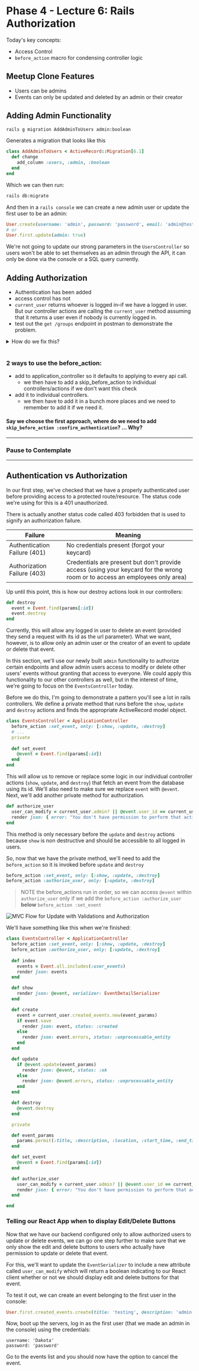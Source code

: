 # Phase 4 - Lecture 6: Rails Authorization

Today's key concepts:
- Access Control
- `before_action` macro for condensing controller logic

## Meetup Clone Features

- Users can be admins
- Events can only be updated and deleted by an admin or their creator

## Adding Admin Functionality

```bash
rails g migration AddAdminToUsers admin:boolean
```

Generates a migration that looks like this

```rb
class AddAdminToUsers < ActiveRecord::Migration[6.1]
  def change
    add_column :users, :admin, :boolean
  end
end
```

Which we can then run:

```bash
rails db:migrate
```
And then in a `rails console` we can create a new admin user or update the first user to be an admin:

```rb
User.create(username: 'admin', password: 'password', email: 'admin@test.com', admin: true)
# or
User.first.update(admin: true)
```

We're not going to update our strong parameters in the `UsersController` so users won't be able to set themselves as an admin through the API, it can only be done via the console or a SQL query currently.

## Adding Authorization

- Authentication has been added
- access control has not
- `current_user` returns whoever is logged in–if we have a logged in user. But our controller actions are calling the `current_user` method assuming that it returns a user even if nobody is currently logged in.
- test out the `get /groups` endpoint in postman to demonstrate the problem.

<details>
  <summary>
    How do we fix this?
  </summary>
  <hr/>

  ```rb
  def confirm_authentication
    render json: { errors: "You must be logged in to do that." }, status: :unauthorized unless current_user
  end
  ```

  <hr/>

</details>
<br/>

### 2 ways to use the before_action:
- add to application_controller so it defaults to applying to every api call.
    - we then have to add a skip_before_action to individual controllers/actions if we don't want this check
- add it to individual controllers.
    - we then have to add it in a bunch more places and we need to remember to add it if we need it.

#### Say we choose the first approach, where do we need to add `skip_before_action :confirm_authentication`? ... Why?

<hr/>

### Pause to Contemplate
<hr/>

## Authentication vs Authorization

In our first step, we've checked that we have a properly authenticated user before providing access to a protected route/resource. The status code we're using for this is a 401 unauthorized. 

There is actually another status code called 403 forbidden that is used to signify an authorization failure. 

| Failure | Meaning |
|---|---|
| Authentication Failure (401)| No credentials present (forgot your keycard) |
| Authorization Failure (403)| Credentials are present but don't provide access (using your keycard for the wrong room or to access an employees only area) |

Up until this point, this is how our destroy actions look in our controllers:

```rb
def destroy
  event = Event.find(params[:id])
  event.destroy
end
```

Currently, this will allow any logged in user to delete an event (provided they send a request with its id as the url parameter). What we want, however, is to allow only an admin user or the creator of an event to update or delete that event.

In this section, we'll use our newly built `admin` functionality to authorize certain endpoints and allow admin users access to modify or delete other users' events without granting that access to everyone. We could apply this functionality to our other controllers as well, but in the interest of time, we're going to focus on the `EventsController` today.

Before we do this, I'm going to demonstrate a pattern you'll see a lot in rails controllers. We define a private method that runs before the `show`, `update` and `destroy` actions and finds the appropriate ActiveRecord model object.

```rb
class EventsController < ApplicationController
  before_action :set_event, only: [:show, :update, :destroy]
  # ...
  private 
  
  def set_event
    @event = Event.find(params[:id])
  end
end
```

This will allow us to remove or replace some logic in our individual controller actions (`show`, `update`, and `destroy`) that fetch an event from the database using its id. We'll also need to make sure we replace `event` with `@event`. Next, we'll add another private method for authorization.

```rb
def authorize_user
  user_can_modify = current_user.admin? || @event.user_id == current_user.id
  render json: { error: "You don't have permission to perform that action" }, status: :forbidden unless user_can_modify
end
```

This method is only necessary before the `update` and `destroy` actions because `show` is non destructive and should be accessible to all logged in users. 

So, now that we have the private method, we'll need to add the `before_action` so it is invoked before `update` and `destroy`

```rb
before_action :set_event, only: [:show, :update, :destroy]
before_action :authorize_user, only: [:update, :destroy]
```

>NOTE the before_actions run in order, so we can access `@event` within `authorize_user` only if we add the `before_action :authorize_user` **below** `before_action :set_event`

![MVC Flow for Update with Validations and Authorization](./assets/mvc-flow-with-validations-update-and-authorization.png)

We'll have something like this when we're finished:

```rb
class EventsController < ApplicationController
  before_action :set_event, only: [:show, :update, :destroy]
  before_action :authorize_user, only: [:update, :destroy]
  
  def index
    events = Event.all.includes(:user_events)
    render json: events
  end

  def show
    render json: @event, serializer: EventDetailSerializer
  end

  def create
    event = current_user.created_events.new(event_params)
    if event.save
      render json: event, status: :created
    else
      render json: event.errors, status: :unprocessable_entity
    end
  end

  def update
    if @event.update(event_params)
      render json: @event, status: :ok
    else
      render json: @event.errors, status: :unprocessable_entity
    end
  end

  def destroy
    @event.destroy
  end

  private

  def event_params
    params.permit(:title, :description, :location, :start_time, :end_time, :group_name, :cover_image_url)
  end

  def set_event
    @event = Event.find(params[:id])
  end

  def authorize_user
    user_can_modify = current_user.admin? || @event.user_id == current_user.id
    render json: { error: "You don't have permission to perform that action" }, status: :forbidden unless user_can_modify
  end

end
```

### Telling our React App when to display Edit/Delete Buttons

Now that we have our backend configured only to allow authorized users to update or delete events, we can go one step further to make sure that we only show the edit and delete buttons to users who actually have permission to update or delete that event.

For this, we'll want to update the `EventSerializer` to include a new attribute called `user_can_modify` which will return a boolean indicating to our React client whether or not we should display edit and delete buttons for that event.

To test it out, we can create an event belonging to the first user in the console:

```rb
User.first.created_events.create(title: 'testing', description: 'admin should be able to delete this', start_time: '2021-09-29 12:00:00', end_time: '2021-09-29 13:00:00', location: 'zoom', group: Group.last)
```
Now, boot up the servers, log in as the first user (that we made an admin in the console) using the credentials: 
```
username: 'Dakota'
password: 'password'
```
Go to the events list and you should now have the option to cancel the event.


